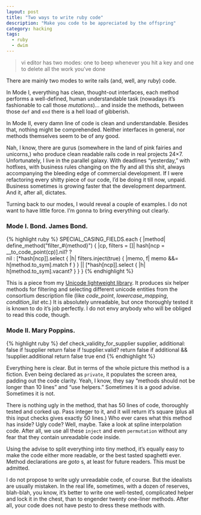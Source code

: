 ```yaml
---
layout: post
title: "Two ways to write ruby code"
description: "Make you code to be appreciated by the offspring"
category: hacking
tags:
  - ruby
  - dwim
---
```


> vi editor has two modes: one to beep whenever you hit a key and one to delete all the work you’ve done

There are mainly two modes to write rails (and, well, any ruby) code.

In Mode I, everything has clean, thought-out interfaces, each method performs
a well-defined, human understandable task (nowadays it’s fashionable to call
those _mutations_)... and inside the methods, between those `def` and `end`
there is a hell load of gibberish.

In Mode II, every damn line of code is clean and understandable. Besides that,
nothing might be comprehended. Neither interfaces in general, nor methods
themselves seem to be of any good.

Nah, I know, there are gurus (somewhere in the land of pink fairies and unicorns,)
who produce clean readable rails code in real projects 24×7. Unfortunately, I live
in the parallel galaxy. With deadlines “yesterday,” with hotfixes, with business
rules changing on the fly and all this shit, always accompanying the bleeding
edge of commercial development. If I were refactoring every shitty piece of
our code, I’d be doing it till now, unpaid. Business sometimes is growing faster
that the development department. And it, after all, dictates.

Turning back to our modes, I would reveal a couple of examples. I do not want to
have little force. I’m gonna to bring everything out clearly.

### Mode I. Bond. James Bond.

{% highlight ruby %}
SPECIAL_CASING_FIELDS.each { |method|
  define_method("filter_#{method}") { |cp, filters = []|
      hash[ncp = __to_code_point(cp)].nil? ? \
        nil : [*hash[ncp]].select { |h|
                filters.inject(true) { |memo, f|
                  memo &&= h[method.to_sym].match f
                }
              } ||
              [*hash[ncp]].select { |h| h[method.to_sym].vacant? }
  }
}
{% endhighlight %}

This is a piece from my [Unicode lightweight library](https://github.com/mudasobwa/forkforge).
It produces six helper methods for filtering and selecting different unicode
entities from the consortium description file (like _code_point_,
_lowercase_mapping_, _condition_list_ etc.) It is absolutely unreadable, but
once thoroughly tested it is known to do it’s job perfectly. I do not envy anybody
who will be obliged to read this code, though.

### Mode II. Mary Poppins.

{% highlight ruby %}
def check_validity_for_supplier supplier, additional: false
  if !supplier return false
  if !supplier.valid? return false
  if additional && !supplier.additional return false
  true
end
{% endhighlight %}

Everything here is clear. But in terms of the whole picture this method is
a fiction. Even being declared as `private`, it populates the screen area,
padding out the code clarity. Yeah, I know, they say “methods should not be
longer than 10 lines” and “use helpers.” Sometimes it is a good advise.
Sometimes it is not.

There is nothing ugly in the method, that has 50 lines of code, thoroughly tested
and corked up. Pass integer to it, and it will return it’s square (plus all this
input checks gives exactly 50 lines.) Who ever cares what this method has inside?
Ugly code? Well, maybe. Take a look at spline interpolation code. After all,
we use all these `inject` and even `permutation` without any fear that they
contain unreadable code inside.

Using the advise to split everything into tiny method, it’s equally easy to
make the code either more readable, or the best tasted spaghetti ever. Method
declarations are _goto_ s, at least for future readers. This must be admitted.

I do not propose to write ugly unreadable code, of course. But the idealists are
usually mistaken. In the real life, sometimes, with a dozen of reserves, blah-blah,
you know, it’s better to write one well-tested, complicated helper and lock it
in the chest, than to engender twenty one-liner methods. After all, your code
does not have pesto to dress these methods with.
